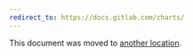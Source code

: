 ```yaml
---
redirect_to: https://docs.gitlab.com/charts/
---
```


This document was moved to [another location](https://docs.gitlab.com/charts/).
